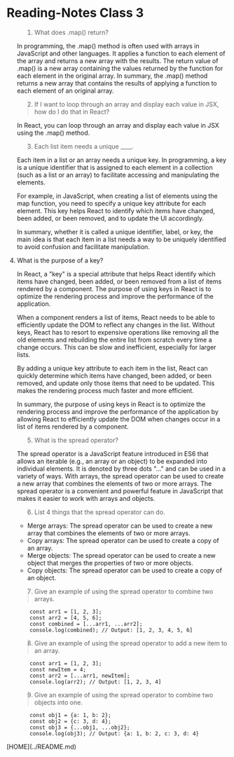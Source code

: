 # Reading-Notes Class 3

<ol>

><li> What does .map() return?
   
 In programming, the .map() method is often used with arrays in JavaScript and other languages. It applies a function to each element of the array and returns a new array with the results. The return value of .map() is a new array containing the values returned by the function for each element in the original array. In summary, the .map() method returns a new array that contains the results of applying a function to each element of an original array.

</li>

><li> If I want to loop through an array and display each value in JSX, how do I do that in React? 

In React, you can loop through an array and display each value in JSX using the .map() method.

</li>

><li> Each list item needs a unique ____.
 Each item in a list or an array needs a unique key. In programming, a key is a unique identifier that is assigned to each element in a collection (such as a list or an array) to facilitate accessing and manipulating the elements.

For example, in JavaScript, when creating a list of elements using the map function, you need to specify a unique key attribute for each element. This key helps React to identify which items have changed, been added, or been removed, and to update the UI accordingly.

In summary, whether it is called a unique identifier, label, or key, the main idea is that each item in a list needs a way to be uniquely identified to avoid confusion and facilitate manipulation.

</li>

<li> What is the purpose of a key?

In React, a "key" is a special attribute that helps React identify which items have changed, been added, or been removed from a list of items rendered by a component. The purpose of using keys in React is to optimize the rendering process and improve the performance of the application.

When a component renders a list of items, React needs to be able to efficiently update the DOM to reflect any changes in the list. Without keys, React has to resort to expensive operations like removing all the old elements and rebuilding the entire list from scratch every time a change occurs. This can be slow and inefficient, especially for larger lists.

By adding a unique key attribute to each item in the list, React can quickly determine which items have changed, been added, or been removed, and update only those items that need to be updated. This makes the rendering process much faster and more efficient.

In summary, the purpose of using keys in React is to optimize the rendering process and improve the performance of the application by allowing React to efficiently update the DOM when changes occur in a list of items rendered by a component.

</li>

><li> What is the spread operator?

The spread operator is a JavaScript feature introduced in ES6 that allows an iterable (e.g., an array or an object) to be expanded into individual elements. It is denoted by three dots "..." and can be used in a variety of ways. With arrays, the spread operator can be used to create a new array that combines the elements of two or more arrays. The spread operator is a convenient and powerful feature in JavaScript that makes it easier to work with arrays and objects.

</li>

><li> List 4 things that the spread operator can do.

 * Merge arrays: The spread operator can be used to create a new array that combines the elements of two or more arrays.
 * Copy arrays: The spread operator can be used to create a copy of an array.
 * Merge objects: The spread operator can be used to create a new object that merges the properties of two or more objects.
 * Copy objects: The spread operator can be used to create a copy of an object.

</li>

><li> Give an example of using the spread operator to combine two arrays.

 		const arr1 = [1, 2, 3];
	 	const arr2 = [4, 5, 6];
	 	const combined = [...arr1, ...arr2];
 		console.log(combined); // Output: [1, 2, 3, 4, 5, 6]
</li>

 ><li> Give an example of using the spread operator to add a new item to an array.

 		const arr1 = [1, 2, 3];
 		const newItem = 4;
 		const arr2 = [...arr1, newItem];
 		console.log(arr2); // Output: [1, 2, 3, 4]
</li>

><li> Give an example of using the spread operator to combine two objects into one.

		const obj1 = {a: 1, b: 2};
		const obj2 = {c: 3, d: 4};
		const obj3 = {...obj1, ...obj2};
		console.log(obj3); // Output: {a: 1, b: 2, c: 3, d: 4}
</li>

</ol>
[HOME](../README.md)
